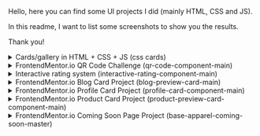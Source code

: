 Hello, here you can find some UI projects I did (mainly HTML, CSS and JS).

In this readme, I want to list some screenshots to show you the results.

Thank you!

<details>
  <summary>Cards/gallery in HTML + CSS + JS (css cards)</summary>

https://github.com/txnello/css-prjs/assets/49204166/8b70fca3-e096-46f5-bacf-3cef02385c86


</details>

<details>
  <summary>FrontendMentor.io QR Code Challenge (qr-code-component-main)</summary>
  <img src="https://i.imgur.com/FsAQA8S.jpg">
</details>

<details>
  <summary>Interactive rating system (interactive-rating-component-main)</summary>
  

https://github.com/txnello/css-prjs/assets/49204166/d5312e8d-d375-440a-a269-7c42b09fa072


</details>

<details>
  <summary>FrontendMentor.io Blog Card Project (blog-preview-card-main)</summary>
  <img src="https://i.imgur.com/jfZad8R.png">
</details>

<details>
  <summary>FrontendMentor.io Profile Card Project (profile-card-component-main)</summary>
  <img src="https://i.imgur.com/eToPUw2.png">
</details>

<details>
  <summary>FrontendMentor.io Product Card Project (product-preview-card-component-main)</summary>
  <img src="https://i.imgur.com/KX9vO4T.png">
  <img src="https://i.imgur.com/Ypz2cyz.png">
</details>

<details>
  <summary>FrontendMentor.io Coming Soon Page Project (base-apparel-coming-soon-master)</summary>
  <img src="https://i.imgur.com/okOZ6Qf.png">
  <img src="https://i.imgur.com/n7KYW30.png">
</details>
